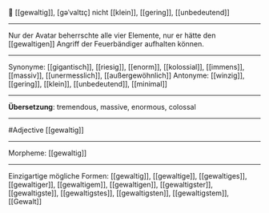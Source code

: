 🤩 [[gewaltig]], [ɡəˈvaltɪç]
nicht [[klein]], [[gering]], [[unbedeutend]]

---
Nur der Avatar beherrschte alle vier Elemente, nur er hätte den [[gewaltigen]] Angriff der Feuerbändiger aufhalten können.

---
Synonyme: [[gigantisch]], [[riesig]], [[enorm]], [[kolossial]], [[immens]], [[massiv]], [[unermesslich]], [[außergewöhnlich]]
Antonyme: [[winzig]], [[gering]], [[klein]], [[unbedeutend]], [[minimal]]

---
**Übersetzung**: 
tremendous, massive, enormous, colossal

---
#Adjective [[gewaltig]]

---
Morpheme:
[[gewaltig]]

---


Einzigartige mögliche Formen: 
[[gewaltig]], [[gewaltige]], [[gewaltiges]], [[gewaltiger]], [[gewaltigem]], [[gewaltigen]], [[gewaltigster]], [[gewaltigste]], [[gewaltigstes]], [[gewaltigsten]], [[gewaltigstem]], [[Gewalt]]